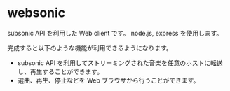 websonic
========

subsonic API を利用した Web client です。
node.js, express を使用します。

完成すると以下のような機能が利用できるようになります。
- subsonic API を利用してストリーミングされた音楽を任意のホストに転送し、再生することができます。
- 選曲、再生、停止などを Web ブラウザから行うことができます。
